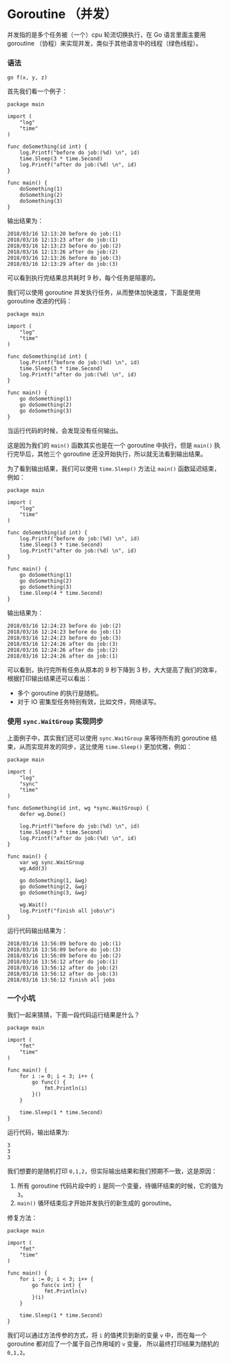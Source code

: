 # Goroutine （并发）

并发指的是多个任务被（一个）cpu 轮流切换执行，在 Go 语言里面主要用 goroutine （协程）来实现并发，类似于其他语言中的线程（绿色线程）。

### 语法

```
go f(x, y, z)
```

首先我们看一个例子：

```
package main

import (
	"log"
	"time"
)

func doSomething(id int) {
	log.Printf("before do job:(%d) \n", id)
	time.Sleep(3 * time.Second)
	log.Printf("after do job:(%d) \n", id)
}

func main() {
	doSomething(1)
	doSomething(2)
	doSomething(3)
}
```

输出结果为：
```
2018/03/16 12:13:20 before do job:(1)
2018/03/16 12:13:23 after do job:(1)
2018/03/16 12:13:23 before do job:(2)
2018/03/16 12:13:26 after do job:(2)
2018/03/16 12:13:26 before do job:(3)
2018/03/16 12:13:29 after do job:(3)
```

可以看到执行完结果总共耗时 9 秒，每个任务是阻塞的。

我们可以使用 goroutine 并发执行任务，从而整体加快速度，下面是使用 goroutine 改进的代码：

```
package main

import (
	"log"
	"time"
)

func doSomething(id int) {
	log.Printf("before do job:(%d) \n", id)
	time.Sleep(3 * time.Second)
	log.Printf("after do job:(%d) \n", id)
}

func main() {
	go doSomething(1)
	go doSomething(2)
	go doSomething(3)
}
```

当运行代码的时候，会发现没有任何输出。   

这是因为我们的 `main()` 函数其实也是在一个 goroutine 中执行，但是 `main()` 执行完毕后，其他三个 goroutine 还没开始执行，所以就无法看到输出结果。

为了看到输出结果，我们可以使用 `time.Sleep()` 方法让 `main()` 函数延迟结束，例如：

```
package main

import (
	"log"
	"time"
)

func doSomething(id int) {
	log.Printf("before do job:(%d) \n", id)
	time.Sleep(3 * time.Second)
	log.Printf("after do job:(%d) \n", id)
}

func main() {
	go doSomething(1)
	go doSomething(2)
	go doSomething(3)
	time.Sleep(4 * time.Second)
}
```

输出结果为：

```
2018/03/16 12:24:23 before do job:(2)
2018/03/16 12:24:23 before do job:(1)
2018/03/16 12:24:23 before do job:(3)
2018/03/16 12:24:26 after do job:(3)
2018/03/16 12:24:26 after do job:(2)
2018/03/16 12:24:26 after do job:(1)
```

可以看到，执行完所有任务从原本的 9 秒下降到 3 秒，大大提高了我们的效率，根据打印输出结果还可以看出：

- 多个 goroutine 的执行是随机。
- 对于 IO 密集型任务特别有效，比如文件，网络读写。

### 使用 `sync.WaitGroup` 实现同步

上面例子中，其实我们还可以使用 `sync.WaitGroup` 来等待所有的 goroutine 结束，从而实现并发的同步，这比使用 `time.Sleep()` 更加优雅，例如：

```
package main

import (
	"log"
	"sync"
	"time"
)

func doSomething(id int, wg *sync.WaitGroup) {
	defer wg.Done()

	log.Printf("before do job:(%d) \n", id)
	time.Sleep(3 * time.Second)
	log.Printf("after do job:(%d) \n", id)
}

func main() {
	var wg sync.WaitGroup
	wg.Add(3)

	go doSomething(1, &wg)
	go doSomething(2, &wg)
	go doSomething(3, &wg)

	wg.Wait()
	log.Printf("finish all jobs\n")
}
```

运行代码输出结果为：

```
2018/03/16 13:56:09 before do job:(1)
2018/03/16 13:56:09 before do job:(3)
2018/03/16 13:56:09 before do job:(2)
2018/03/16 13:56:12 after do job:(1)
2018/03/16 13:56:12 after do job:(2)
2018/03/16 13:56:12 after do job:(3)
2018/03/16 13:56:12 finish all jobs
```

### 一个小坑

我们一起来猜猜，下面一段代码运行结果是什么？

```
package main

import (
	"fmt"
	"time"
)

func main() {
	for i := 0; i < 3; i++ {
		go func() {
			fmt.Println(i)
		}()
	}

	time.Sleep(1 * time.Second)
}
```

运行代码，输出结果为:

```
3
3
3
```

我们想要的是随机打印 `0,1,2`，但实际输出结果和我们预期不一致，这是原因：

1. 所有 goroutine 代码片段中的 `i` 是同一个变量，待循环结束的时候，它的值为 `3`。
2. `main()` 循环结束后才开始并发执行的新生成的 goroutine。

修复方法：

```
package main

import (
	"fmt"
	"time"
)

func main() {
	for i := 0; i < 3; i++ {
		go func(v int) {
			fmt.Println(v)
		}(i)
	}

	time.Sleep(1 * time.Second)
}
```

我们可以通过方法传参的方式，将 `i` 的值拷贝到新的变量 `v` 中，而在每一个 goroutine 都对应了一个属于自己作用域的 `v` 变量，
所以最终打印结果为随机的 `0,1,2`。
